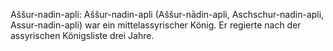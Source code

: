 Aššur-nadin-apli: Aššur-nadin-apli (Aššur-nādin-apli, Aschschur-nadin-apli, Assur-nadin-apli) war ein mittelassyrischer König. Er regierte nach der assyrischen Königsliste drei Jahre.
